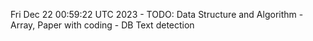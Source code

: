Fri Dec 22 00:59:22 UTC 2023 - TODO: Data Structure and Algorithm - Array, Paper with coding - DB Text detection
